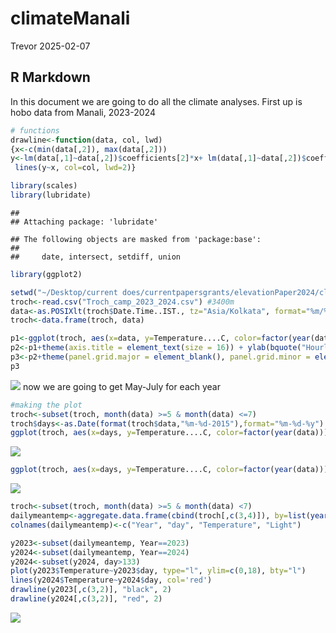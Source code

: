 climateManali
================
Trevor
2025-02-07

## R Markdown

In this document we are going to do all the climate analyses. First up
is hobo data from Manali, 2023-2024

``` r
# functions
drawline<-function(data, col, lwd)
{x<-c(min(data[,2]), max(data[,2]))
y<-lm(data[,1]~data[,2])$coefficients[2]*x+ lm(data[,1]~data[,2])$coefficients[1]
 lines(y~x, col=col, lwd=2)}
```

``` r
library(scales)
library(lubridate)
```

    ## 
    ## Attaching package: 'lubridate'

    ## The following objects are masked from 'package:base':
    ## 
    ##     date, intersect, setdiff, union

``` r
library(ggplot2)

setwd("~/Desktop/current does/currentpapersgrants/elevationPaper2024/climate/hobos20232024")
troch<-read.csv("Troch_camp_2023_2024.csv") #3400m
data<-as.POSIXlt(troch$Date.Time..IST., tz="Asia/Kolkata", format="%m/%d/%Y %H:%M:%OS")
troch<-data.frame(troch, data)
```

``` r
p1<-ggplot(troch, aes(x=data, y=Temperature....C, color=factor(year(data)))) +  geom_line(show.legend = FALSE)+scale_color_manual(values=c("black", "black"))
p2<-p1+theme(axis.title = element_text(size = 16)) + ylab(bquote("Hourly temperature"^o*C))+ xlab("Date")
p3<-p2+theme(panel.grid.major = element_blank(), panel.grid.minor = element_blank(), panel.background = element_rect(fill="white"), axis.line = element_line(colour = "black"))
p3
```

![](climateM_files/figure-gfm/unnamed-chunk-3-1.png)<!-- --> now we are
going to get May-July for each year

``` r
#making the plot
troch<-subset(troch, month(data) >=5 & month(data) <=7)
troch$days<-as.Date(format(troch$data,"%m-%d-2015"),format="%m-%d-%y") #dummy variable for x axis labels
ggplot(troch, aes(x=days, y=Temperature....C, color=factor(year(data)))) + stat_summary(fun=mean, geom = "line") + scale_x_date(labels = date_format("%b"))
```

![](climateM_files/figure-gfm/unnamed-chunk-4-1.png)<!-- -->

``` r
ggplot(troch, aes(x=days, y=Temperature....C, color=factor(year(data))))  +stat_summary(fun = function(z) { quantile(z,0.75, na.rm=T) }, geom="line") + scale_x_date(labels = date_format("%b"))
```

![](climateM_files/figure-gfm/unnamed-chunk-4-2.png)<!-- -->

``` r
troch<-subset(troch, month(data) >=5 & month(data) <7)
dailymeantemp<-aggregate.data.frame(cbind(troch[,c(3,4)]), by=list(year(troch$data), yday(troch$data)), function(x) mean(x, na.rm=T))
colnames(dailymeantemp)<-c("Year", "day", "Temperature", "Light")

y2023<-subset(dailymeantemp, Year==2023)
y2024<-subset(dailymeantemp, Year==2024)
y2024<-subset(y2024, day>133)
plot(y2023$Temperature~y2023$day, type="l", ylim=c(0,18), bty="l")
lines(y2024$Temperature~y2024$day, col='red')
drawline(y2023[,c(3,2)], "black", 2)
drawline(y2024[,c(3,2)], "red", 2)
```

![](climateM_files/figure-gfm/unnamed-chunk-5-1.png)<!-- -->
